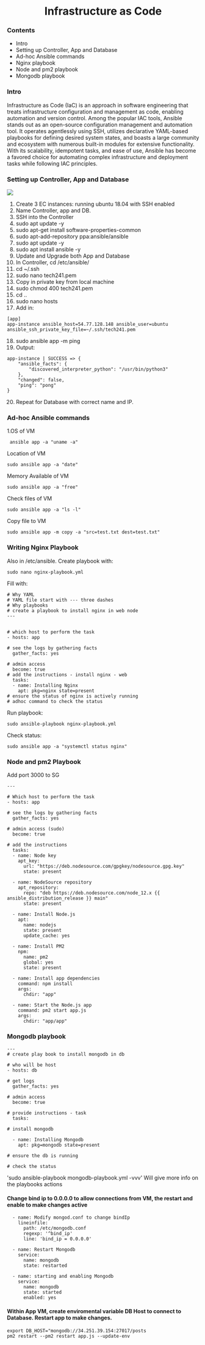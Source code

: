 <h1 style="text-align: center;">Infrastructure as Code</h1>

### Contents
* Intro
* Setting up Controller, App and Database
* Ad-hoc Ansible commands
* Nginx playbook
* Node and pm2 playbook
* Mongodb playbook

### Intro

Infrastructure as Code (IaC) is an approach in software engineering that treats infrastructure configuration and management as code, enabling automation and version control. Among the popular IAC tools, Ansible stands out as an open-source configuration management and automation tool. It operates agentlessly using SSH, utilizes declarative YAML-based playbooks for defining desired system states, and boasts a large community and ecosystem with numerous built-in modules for extensive functionality. With its scalability, idempotent tasks, and ease of use, Ansible has become a favored choice for automating complex infrastructure and deployment tasks while following IAC principles.

### Setting up Controller, App and Database 
![](https://i.imgur.com/VkhIdCu.png)

1. Create 3 EC instances: running ubuntu 18.04 with SSH enabled
2. Name Controller, app and DB.
3. SSH into the Controller
4. sudo apt update -y
5. sudo apt-get install software-properties-common
6. sudo apt-add-repository ppa:ansible/ansible
7. sudo apt update -y
8. sudo apt install ansible -y
9. Update and Upgrade both App and Database
10. In Controller, cd /etc/ansible/
11. cd ~/.ssh
12. sudo nano tech241.pem
13. Copy in private key from local machine
14. sudo chmod 400 tech241.pem 
15. cd ..
16. sudo nano hosts
17. Add in:
```
[app]
app-instance ansible_host=54.77.128.148 ansible_user=ubuntu ansible_ssh_private_key_file=~/.ssh/tech241.pem
```
18. sudo ansible app -m ping
19. Output:
```
app-instance | SUCCESS => {
    "ansible_facts": {
        "discovered_interpreter_python": "/usr/bin/python3"
    },
    "changed": false,
    "ping": "pong"
}
```
20. Repeat for Database with correct name and IP.

### Ad-hoc Ansible commands
1.OS of VM
```
 ansible app -a "uname -a"
``` 
Location of VM
```
sudo ansible app -a "date"
```
Memory Available of VM
```
sudo ansible app -a "free"
``` 
Check files of VM
```
sudo ansible app -a "ls -l"
```
Copy file to VM
```
sudo ansible app -m copy -a "src=test.txt dest=test.txt"
```

###  Writing Nginx Playbook

Also in /etc/ansible. Create playbook with:
```
sudo nano nginx-playbook.yml
```
Fill with:
```
# Why YAML
# YAML file start with --- three dashes
# Why playbooks
# create a playbook to install nginx in web node
---


# which host to perform the task
- hosts: app

# see the logs by gathering facts
  gather_facts: yes

# admin access
  become: true
# add the instructions - install nginx - web
  tasks:
  - name: Installing Nginx
    apt: pkg=nginx state=present
# ensure the status of nginx is actively running
# adhoc command to check the status
```
Run playbook:
```
sudo ansible-playbook nginx-playbook.yml
```
Check status:
```
sudo ansible app -a "systemctl status nginx"
```
### Node and pm2 Playbook

Add port 3000 to SG

```
---

# Which host to perform the task
- hosts: app

# see the logs by gathering facts
  gather_facts: yes

# admin access (sudo)
  become: true

# add the instructions
  tasks:
  - name: Node key
    apt_key:
      url: "https://deb.nodesource.com/gpgkey/nodesource.gpg.key"
      state: present

  - name: NodeSource repository
    apt_repository:
      repo: "deb https://deb.nodesource.com/node_12.x {{ ansible_distribution_release }} main"
      state: present

  - name: Install Node.js
    apt:
      name: nodejs
      state: present
      update_cache: yes

  - name: Install PM2
    npm:
      name: pm2
      global: yes
      state: present

  - name: Install app dependencies
    command: npm install
    args:
      chdir: "app"

  - name: Start the Node.js app
    command: pm2 start app.js
    args:
      chdir: "app/app"
```
### Mongodb playbook
```
---
# create play book to install mongodb in db

# who will be host
- hosts: db

# get logs
  gather_facts: yes

# admin access
  become: true

# provide instructions - task
  tasks:

# install mongodb

  - name: Installing Mongodb
    apt: pkg=mongodb state=present

# ensure the db is running

# check the status

```
'sudo ansible-playbook mongodb-playbook.yml -vvv' Will give more info on the playbooks actions

#### Change bind ip to 0.0.0.0 to allow connections from VM, the restart and enable to make changes active

```
  - name: Modify mongod.conf to change bindIp
    lineinfile:
      path: /etc/mongodb.conf
      regexp: '^bind_ip'
      line: 'bind_ip = 0.0.0.0'

  - name: Restart Mongodb
    service:
      name: mongodb
      state: restarted

  - name: starting and enabling Mongodb
    service:
      name: mongodb
      state: started
      enabled: yes
```

#### Within App VM, create enviromental variable DB Host to connect to Database. Restart app to make changes.

```
export DB_HOST="mongodb://34.251.39.154:27017/posts
pm2 restart --pm2 restart app.js --update-env
```

